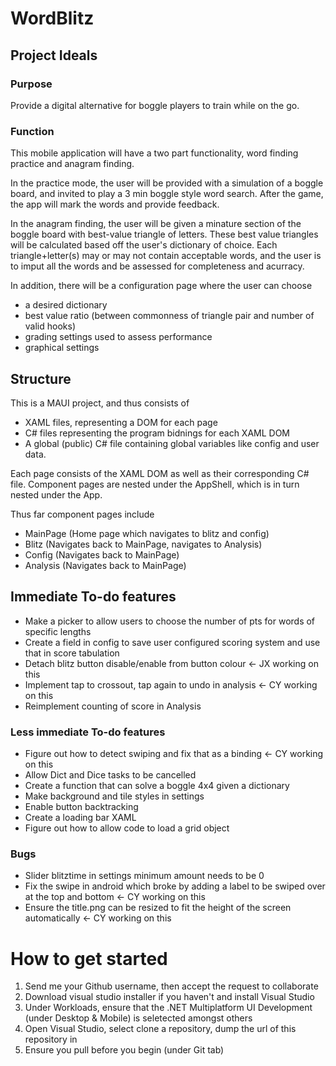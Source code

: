 # WordBlitz

## Project Ideals

### Purpose
Provide a digital alternative for boggle players to train while on the go.

### Function
This mobile application will have a two part functionality, word finding practice and anagram finding.

In the practice mode, the user will be provided with a simulation of a boggle board, and invited to play a 3 min boggle style word search.
After the game, the app will mark the words and provide feedback.

In the anagram finding, the user will be given a minature section of the boggle board with best-value triangle of letters.
These best value triangles will be calculated based off the user's dictionary of choice.
Each triangle+letter(s) may or may not contain acceptable words, and the user is to imput all the words and be assessed for completeness and acurracy.

In addition, there will be a configuration page where the user can choose 
- a desired dictionary
- best value ratio (between commonness of triangle pair and number of valid hooks)
- grading settings used to assess performance
- graphical settings

## Structure
This is a MAUI project, and thus consists of 
- XAML files, representing a DOM for each page
- C# files representing the program bidnings for each XAML DOM
- A global (public) C# file containing global variables like config and user data.

Each page consists of the XAML DOM as well as their corresponding C# file.
Component pages are nested under the AppShell, which is in turn nested under the App.

Thus far component pages include
- MainPage (Home page which navigates to blitz and config)
- Blitz (Navigates back to MainPage, navigates to Analysis)
- Config (Navigates back to MainPage)
- Analysis (Navigates back to MainPage)

## Immediate To-do features
- Make a picker to allow users to choose the number of pts for words of specific lengths
- Create a field in config to save user configured scoring system and use that in score tabulation
- Detach blitz button disable/enable from button colour <- JX working on this
- Implement tap to crossout, tap again to undo in analysis <- CY working on this
- Reimplement counting of score in Analysis

### Less immediate To-do features
- Figure out how to detect swiping and fix that as a binding <- CY working on this
- Allow Dict and Dice tasks to be cancelled
- Create a function that can solve a boggle 4x4 given a dictionary
- Make background and tile styles in settings
- Enable button backtracking
- Create a loading bar XAML 
- Figure out how to allow code to load a grid object

### Bugs
- Slider blitztime in settings minimum amount needs to be 0
- Fix the swipe in android which broke by adding a label to be swiped over at the top and bottom <- CY working on this
- Ensure the title.png can be resized to fit the height of the screen automatically <- CY working on this

# How to get started
1. Send me your Github username, then accept the request to collaborate
2. Download visual studio installer if you haven't and install Visual Studio
3. Under Workloads, ensure that the .NET Multiplatform UI Development (under Desktop & Mobile) is seletected amongst others
4. Open Visual Studio, select clone a repository, dump the url of this repository in
5. Ensure you pull before you begin (under Git tab)

